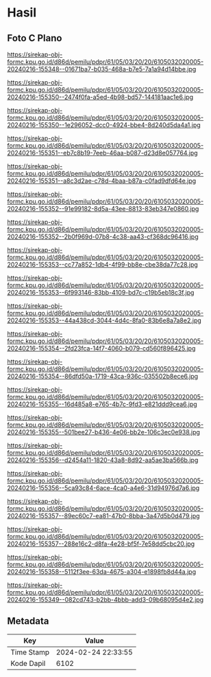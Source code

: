 # Hasil

## Foto C Plano

https://sirekap-obj-formc.kpu.go.id/d86d/pemilu/pdpr/61/05/03/20/20/6105032020005-20240216-155348--01671ba7-b035-468a-b7e5-7a1a94d14bbe.jpg

https://sirekap-obj-formc.kpu.go.id/d86d/pemilu/pdpr/61/05/03/20/20/6105032020005-20240216-155350--2474f0fa-a5ed-4b98-bd57-144181aac1e6.jpg

https://sirekap-obj-formc.kpu.go.id/d86d/pemilu/pdpr/61/05/03/20/20/6105032020005-20240216-155350--1e296052-dcc0-4924-bbe4-8d240d5da4a1.jpg

https://sirekap-obj-formc.kpu.go.id/d86d/pemilu/pdpr/61/05/03/20/20/6105032020005-20240216-155351--eb7c8b19-7eeb-46aa-b087-d23d8e057764.jpg

https://sirekap-obj-formc.kpu.go.id/d86d/pemilu/pdpr/61/05/03/20/20/6105032020005-20240216-155351--a8c3d2ae-c78d-4baa-b87a-c0fad9dfd64e.jpg

https://sirekap-obj-formc.kpu.go.id/d86d/pemilu/pdpr/61/05/03/20/20/6105032020005-20240216-155352--91e99182-8d5a-43ee-8813-83eb347e0860.jpg

https://sirekap-obj-formc.kpu.go.id/d86d/pemilu/pdpr/61/05/03/20/20/6105032020005-20240216-155352--2b0f969d-07b8-4c38-aa43-cf368dc96416.jpg

https://sirekap-obj-formc.kpu.go.id/d86d/pemilu/pdpr/61/05/03/20/20/6105032020005-20240216-155353--cc77a852-1db4-4f99-bb8e-cbe38da77c28.jpg

https://sirekap-obj-formc.kpu.go.id/d86d/pemilu/pdpr/61/05/03/20/20/6105032020005-20240216-155353--6f993146-83bb-4109-bd7c-c19b5eb18c3f.jpg

https://sirekap-obj-formc.kpu.go.id/d86d/pemilu/pdpr/61/05/03/20/20/6105032020005-20240216-155353--44a438cd-3044-4d4c-8fa0-83b6e8a7a8e2.jpg

https://sirekap-obj-formc.kpu.go.id/d86d/pemilu/pdpr/61/05/03/20/20/6105032020005-20240216-155354--2fd23fca-14f7-4060-b079-cd560f896425.jpg

https://sirekap-obj-formc.kpu.go.id/d86d/pemilu/pdpr/61/05/03/20/20/6105032020005-20240216-155354--86dfd50a-1719-43ca-936c-035502b8ece6.jpg

https://sirekap-obj-formc.kpu.go.id/d86d/pemilu/pdpr/61/05/03/20/20/6105032020005-20240216-155355--16d485a8-e765-4b7c-9fd3-e821ddd9cea6.jpg

https://sirekap-obj-formc.kpu.go.id/d86d/pemilu/pdpr/61/05/03/20/20/6105032020005-20240216-155355--501bee27-b436-4e06-bb2e-106c3ec0e938.jpg

https://sirekap-obj-formc.kpu.go.id/d86d/pemilu/pdpr/61/05/03/20/20/6105032020005-20240216-155356--d2454a11-1820-43a8-8d92-aa5ae3ba566b.jpg

https://sirekap-obj-formc.kpu.go.id/d86d/pemilu/pdpr/61/05/03/20/20/6105032020005-20240216-155356--5ca93c84-6ace-4ca0-a4e6-31d94976d7a6.jpg

https://sirekap-obj-formc.kpu.go.id/d86d/pemilu/pdpr/61/05/03/20/20/6105032020005-20240216-155357--89ec60c7-ea81-47b0-8bba-3a47d5b0d479.jpg

https://sirekap-obj-formc.kpu.go.id/d86d/pemilu/pdpr/61/05/03/20/20/6105032020005-20240216-155357--288e16c2-d8fa-4e28-bf5f-7e58dd5cbc20.jpg

https://sirekap-obj-formc.kpu.go.id/d86d/pemilu/pdpr/61/05/03/20/20/6105032020005-20240216-155358--5112f3ee-63da-4675-a304-e1898fb8d44a.jpg

https://sirekap-obj-formc.kpu.go.id/d86d/pemilu/pdpr/61/05/03/20/20/6105032020005-20240216-155349--082cd743-b2bb-4bbb-add3-09b68095d4e2.jpg


## Metadata

| Key        | Value               |
| ---------- | ------------------- |
| Time Stamp | 2024-02-24 22:33:55 |
| Kode Dapil | 6102                |



